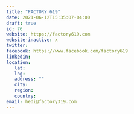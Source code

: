 ```yaml
---
title: "FACTORY 619"
date: 2021-06-12T15:35:07-04:00
draft: true
id: 76
website: https://factory619.com
website-inactive: x
twitter: 
facebook: https://www.facebook.com/factory619
linkedin: 
location: 
   lat: 
   lng: 
   address: ""
   city: 
   region: 
   country: 
email: hedi@factory319.com
---
```


